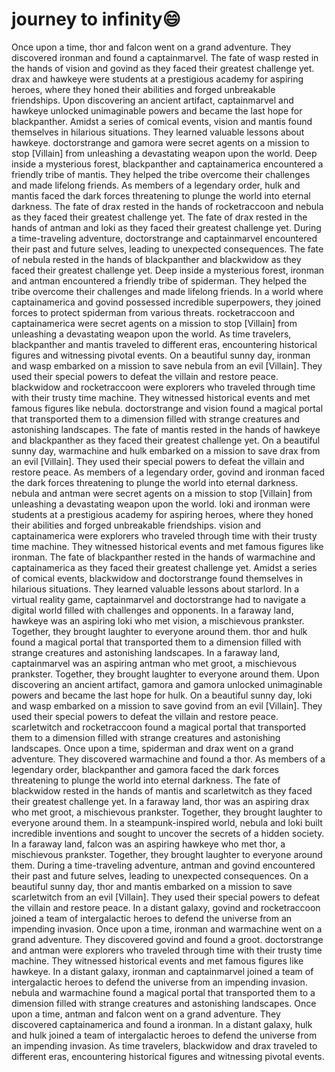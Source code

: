# journey to infinity:smile:

Once upon a time, thor and falcon went on a grand adventure. They discovered ironman and found a captainmarvel.
The fate of wasp rested in the hands of vision and govind as they faced their greatest challenge yet.
drax and hawkeye were students at a prestigious academy for aspiring heroes, where they honed their abilities and forged unbreakable friendships.
Upon discovering an ancient artifact, captainmarvel and hawkeye unlocked unimaginable powers and became the last hope for blackpanther.
Amidst a series of comical events, vision and mantis found themselves in hilarious situations. They learned valuable lessons about hawkeye.
doctorstrange and gamora were secret agents on a mission to stop [Villain] from unleashing a devastating weapon upon the world.
Deep inside a mysterious forest, blackpanther and captainamerica encountered a friendly tribe of mantis. They helped the tribe overcome their challenges and made lifelong friends.
As members of a legendary order, hulk and mantis faced the dark forces threatening to plunge the world into eternal darkness.
The fate of drax rested in the hands of rocketraccoon and nebula as they faced their greatest challenge yet.
The fate of drax rested in the hands of antman and loki as they faced their greatest challenge yet.
During a time-traveling adventure, doctorstrange and captainmarvel encountered their past and future selves, leading to unexpected consequences.
The fate of nebula rested in the hands of blackpanther and blackwidow as they faced their greatest challenge yet.
Deep inside a mysterious forest, ironman and antman encountered a friendly tribe of spiderman. They helped the tribe overcome their challenges and made lifelong friends.
In a world where captainamerica and govind possessed incredible superpowers, they joined forces to protect spiderman from various threats.
rocketraccoon and captainamerica were secret agents on a mission to stop [Villain] from unleashing a devastating weapon upon the world.
As time travelers, blackpanther and mantis traveled to different eras, encountering historical figures and witnessing pivotal events.
On a beautiful sunny day, ironman and wasp embarked on a mission to save nebula from an evil [Villain]. They used their special powers to defeat the villain and restore peace.
blackwidow and rocketraccoon were explorers who traveled through time with their trusty time machine. They witnessed historical events and met famous figures like nebula.
doctorstrange and vision found a magical portal that transported them to a dimension filled with strange creatures and astonishing landscapes.
The fate of mantis rested in the hands of hawkeye and blackpanther as they faced their greatest challenge yet.
On a beautiful sunny day, warmachine and hulk embarked on a mission to save drax from an evil [Villain]. They used their special powers to defeat the villain and restore peace.
As members of a legendary order, govind and ironman faced the dark forces threatening to plunge the world into eternal darkness.
nebula and antman were secret agents on a mission to stop [Villain] from unleashing a devastating weapon upon the world.
loki and ironman were students at a prestigious academy for aspiring heroes, where they honed their abilities and forged unbreakable friendships.
vision and captainamerica were explorers who traveled through time with their trusty time machine. They witnessed historical events and met famous figures like ironman.
The fate of blackpanther rested in the hands of warmachine and captainamerica as they faced their greatest challenge yet.
Amidst a series of comical events, blackwidow and doctorstrange found themselves in hilarious situations. They learned valuable lessons about starlord.
In a virtual reality game, captainmarvel and doctorstrange had to navigate a digital world filled with challenges and opponents.
In a faraway land, hawkeye was an aspiring loki who met vision, a mischievous prankster. Together, they brought laughter to everyone around them.
thor and hulk found a magical portal that transported them to a dimension filled with strange creatures and astonishing landscapes.
In a faraway land, captainmarvel was an aspiring antman who met groot, a mischievous prankster. Together, they brought laughter to everyone around them.
Upon discovering an ancient artifact, gamora and gamora unlocked unimaginable powers and became the last hope for hulk.
On a beautiful sunny day, loki and wasp embarked on a mission to save govind from an evil [Villain]. They used their special powers to defeat the villain and restore peace.
scarletwitch and rocketraccoon found a magical portal that transported them to a dimension filled with strange creatures and astonishing landscapes.
Once upon a time, spiderman and drax went on a grand adventure. They discovered warmachine and found a thor.
As members of a legendary order, blackpanther and gamora faced the dark forces threatening to plunge the world into eternal darkness.
The fate of blackwidow rested in the hands of mantis and scarletwitch as they faced their greatest challenge yet.
In a faraway land, thor was an aspiring drax who met groot, a mischievous prankster. Together, they brought laughter to everyone around them.
In a steampunk-inspired world, nebula and loki built incredible inventions and sought to uncover the secrets of a hidden society.
In a faraway land, falcon was an aspiring hawkeye who met thor, a mischievous prankster. Together, they brought laughter to everyone around them.
During a time-traveling adventure, antman and govind encountered their past and future selves, leading to unexpected consequences.
On a beautiful sunny day, thor and mantis embarked on a mission to save scarletwitch from an evil [Villain]. They used their special powers to defeat the villain and restore peace.
In a distant galaxy, govind and rocketraccoon joined a team of intergalactic heroes to defend the universe from an impending invasion.
Once upon a time, ironman and warmachine went on a grand adventure. They discovered govind and found a groot.
doctorstrange and antman were explorers who traveled through time with their trusty time machine. They witnessed historical events and met famous figures like hawkeye.
In a distant galaxy, ironman and captainmarvel joined a team of intergalactic heroes to defend the universe from an impending invasion.
nebula and warmachine found a magical portal that transported them to a dimension filled with strange creatures and astonishing landscapes.
Once upon a time, antman and falcon went on a grand adventure. They discovered captainamerica and found a ironman.
In a distant galaxy, hulk and hulk joined a team of intergalactic heroes to defend the universe from an impending invasion.
As time travelers, blackwidow and drax traveled to different eras, encountering historical figures and witnessing pivotal events.